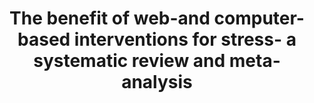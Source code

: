 --- 
abstract: '' 
authors: 
 - E Heber
 -  admin
 -  D Lehr
 -  P Cuijpers
 -  M Berking
 -  S Nobis
 -  H Riper
doi: '' 
featured: false 
publication: '*Journal of medical Internet research*, 66' 
publication_short: '' 
publishDate: '2017-01-01' 
title: 'The benefit of web-and computer-based interventions for stress- a systematic review and meta-analysis' 
url_code: '' 
url_dataset: '' 
url_pdf: '' 
url_poster: '' 
url_project: '' 
url_slides: '' 
url_source: '' 
url_video: '' 
---
